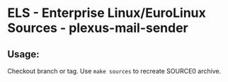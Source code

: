 # ELS - Enterprise Linux/EuroLinux Sources - plexus-mail-sender
 
## Usage:
  Checkout branch or tag. Use `make sources` to recreate  SOURCE0 archive.
